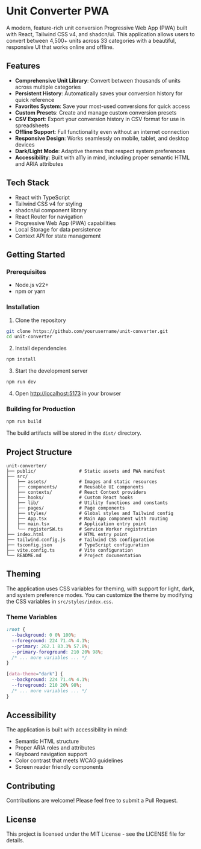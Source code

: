 # Unit Converter PWA

A modern, feature-rich unit conversion Progressive Web App (PWA) built with React, Tailwind CSS v4, and shadcn/ui. This application allows users to convert between 4,500+ units across 33 categories with a beautiful, responsive UI that works online and offline.

## Features

- **Comprehensive Unit Library**: Convert between thousands of units across multiple categories
- **Persistent History**: Automatically saves your conversion history for quick reference
- **Favorites System**: Save your most-used conversions for quick access
- **Custom Presets**: Create and manage custom conversion presets
- **CSV Export**: Export your conversion history in CSV format for use in spreadsheets
- **Offline Support**: Full functionality even without an internet connection
- **Responsive Design**: Works seamlessly on mobile, tablet, and desktop devices
- **Dark/Light Mode**: Adaptive themes that respect system preferences
- **Accessibility**: Built with a11y in mind, including proper semantic HTML and ARIA attributes

## Tech Stack

- React with TypeScript
- Tailwind CSS v4 for styling
- shadcn/ui component library
- React Router for navigation
- Progressive Web App (PWA) capabilities
- Local Storage for data persistence
- Context API for state management

## Getting Started

### Prerequisites

- Node.js v22+
- npm or yarn

### Installation

1. Clone the repository
```bash
git clone https://github.com/yourusername/unit-converter.git
cd unit-converter
```

2. Install dependencies
```bash
npm install
```

3. Start the development server
```bash
npm run dev
```

4. Open [http://localhost:5173](http://localhost:5173) in your browser

### Building for Production

```bash
npm run build
```

The build artifacts will be stored in the `dist/` directory.

## Project Structure

```
unit-converter/
├── public/                # Static assets and PWA manifest
├── src/
│   ├── assets/            # Images and static resources
│   ├── components/        # Reusable UI components
│   ├── contexts/          # React Context providers
│   ├── hooks/             # Custom React hooks
│   ├── lib/               # Utility functions and constants
│   ├── pages/             # Page components
│   ├── styles/            # Global styles and Tailwind config
│   ├── App.tsx            # Main App component with routing
│   ├── main.tsx           # Application entry point
│   └── registerSW.ts      # Service Worker registration
├── index.html             # HTML entry point
├── tailwind.config.js     # Tailwind CSS configuration
├── tsconfig.json          # TypeScript configuration
├── vite.config.ts         # Vite configuration
└── README.md              # Project documentation
```

## Theming

The application uses CSS variables for theming, with support for light, dark, and system preference modes. You can customize the theme by modifying the CSS variables in `src/styles/index.css`.

### Theme Variables

```css
:root {
  --background: 0 0% 100%;
  --foreground: 224 71.4% 4.1%;
  --primary: 262.1 83.3% 57.8%;
  --primary-foreground: 210 20% 98%;
  /* ... more variables ... */
}

[data-theme="dark"] {
  --background: 224 71.4% 4.1%;
  --foreground: 210 20% 98%;
  /* ... more variables ... */
}
```

## Accessibility

The application is built with accessibility in mind:

- Semantic HTML structure
- Proper ARIA roles and attributes
- Keyboard navigation support
- Color contrast that meets WCAG guidelines
- Screen reader friendly components

## Contributing

Contributions are welcome! Please feel free to submit a Pull Request.

## License

This project is licensed under the MIT License - see the LICENSE file for details.

